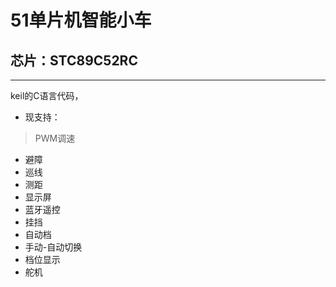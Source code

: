 # 51单片机智能小车
## 芯片：__STC89C52RC__
---
keil的C语言代码，
* 现支持：
> PWM调速
* 避障
* 巡线
* 测距
* 显示屏
* 蓝牙遥控
* 挂挡
* 自动档
* 手动-自动切换
* 档位显示
* 舵机

